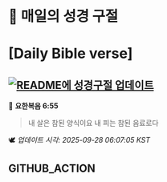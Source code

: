 # 🙏 매일의 성경 구절
# [Daily Bible verse]
## [![README에 성경구절 업데이트](https://github.com/DONGSUKA/first_test/actions/workflows/update-readme-bible.yml/badge.svg)](https://github.com/DONGSUKA/first_test/actions/workflows/update-readme-bible.yml)
<!-- START_BIBLE_VERSE -->
📖 **요한복음 6:55**
> 내 살은 참된 양식이요 내 피는 참된 음료로다

🕊️ _업데이트 시각: 2025-09-28 06:07:05 KST_
  <!-- END_BIBLE_VERSE -->
## GITHUB_ACTION
